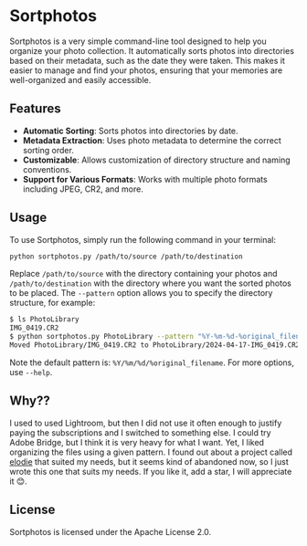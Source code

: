 # Sortphotos

Sortphotos is a very simple command-line tool designed to help you organize your photo collection. It automatically sorts photos into directories based on their metadata, such as the date they were taken. This makes it easier to manage and find your photos, ensuring that your memories are well-organized and easily accessible.

## Features

- **Automatic Sorting**: Sorts photos into directories by date.
- **Metadata Extraction**: Uses photo metadata to determine the correct sorting order.
- **Customizable**: Allows customization of directory structure and naming conventions.
- **Support for Various Formats**: Works with multiple photo formats including JPEG, CR2, and more.

## Usage

To use Sortphotos, simply run the following command in your terminal:

```sh
python sortphotos.py /path/to/source /path/to/destination
```
Replace `/path/to/source` with the directory containing your photos and `/path/to/destination` with the directory where you want the sorted photos to be placed. The `--pattern` option allows you to specify the directory structure, for example:

```sh
$ ls PhotoLibrary
IMG_0419.CR2
$ python sortphotos.py PhotoLibrary --pattern "%Y-%m-%d-%original_filename"
Moved PhotoLibrary/IMG_0419.CR2 to PhotoLibrary/2024-04-17-IMG_0419.CR2
```

Note the default pattern is: `%Y/%m/%d/%original_filename`. For more options, use `--help`.

## Why??

I used to used Lightroom, but then I did not use it often enough to justify paying the subscriptions and I switched to something else. I could try Adobe Bridge, but I think it is very heavy for what I want. Yet, I liked organizing the files using a given pattern. I found out about a project called [elodie](https://github.com/jmathai/elodie) that suited my needs, but it seems kind of abandoned now, so I just wrote this one that suits my needs. If you like it, add a star, I will appreciate it 😊.

## License

Sortphotos is licensed under the Apache License 2.0.
